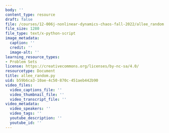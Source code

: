 ```yaml
---
body: ''
content_type: resource
draft: false
file: /courses/12-006j-nonlinear-dynamics-chaos-fall-2022/allee_random.py
file_size: 1280
file_type: text/x-python-script
image_metadata:
  caption: ''
  credit: ''
  image-alt: ''
learning_resource_types:
- Problem Sets
license: https://creativecommons.org/licenses/by-nc-sa/4.0/
resourcetype: Document
title: allee_random.py
uid: b59b6ca3-10ae-4c50-870c-451aeb442b90
video_files:
  video_captions_file: ''
  video_thumbnail_file: ''
  video_transcript_file: ''
video_metadata:
  video_speakers: ''
  video_tags: ''
  youtube_description: ''
  youtube_id: ''
---
```

